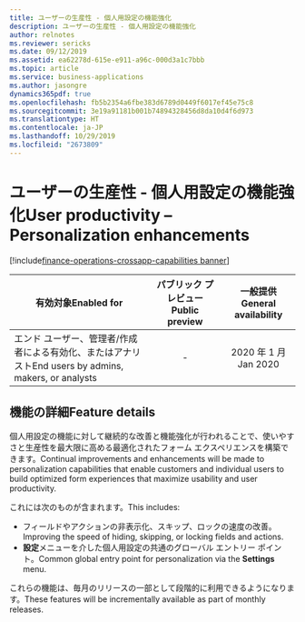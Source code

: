 ```yaml
---
title: ユーザーの生産性 - 個人用設定の機能強化
description: ユーザーの生産性 - 個人用設定の機能強化
author: relnotes
ms.reviewer: sericks
ms.date: 09/12/2019
ms.assetid: ea62278d-615e-e911-a96c-000d3a1c7bbb
ms.topic: article
ms.service: business-applications
ms.author: jasongre
dynamics365pdf: true
ms.openlocfilehash: fb5b2354a6fbe383d6789d0449f6017ef45e75c8
ms.sourcegitcommit: 3e19a91181b001b74894328456d8da10d4f6d973
ms.translationtype: HT
ms.contentlocale: ja-JP
ms.lasthandoff: 10/29/2019
ms.locfileid: "2673809"
---
```

# <a name="user-productivity--personalization-enhancements"></a><span data-ttu-id="9e68e-103">ユーザーの生産性 - 個人用設定の機能強化</span><span class="sxs-lookup"><span data-stu-id="9e68e-103">User productivity – Personalization enhancements</span></span>
[!include[finance-operations-crossapp-capabilities banner](../includes/finance-operations-crossapp-capabilities.md)]

| <span data-ttu-id="9e68e-104">有効対象</span><span class="sxs-lookup"><span data-stu-id="9e68e-104">Enabled for</span></span>    |  <span data-ttu-id="9e68e-105">パブリック プレビュー</span><span class="sxs-lookup"><span data-stu-id="9e68e-105">Public preview</span></span> | <span data-ttu-id="9e68e-106">一般提供</span><span class="sxs-lookup"><span data-stu-id="9e68e-106">General availability</span></span> | 
| ---------- | :----------: |:----------: |
|<span data-ttu-id="9e68e-107">エンド ユーザー、管理者/作成者による有効化、またはアナリスト</span><span class="sxs-lookup"><span data-stu-id="9e68e-107">End users by admins, makers, or analysts</span></span>|-| <span data-ttu-id="9e68e-108">2020 年 1 月</span><span class="sxs-lookup"><span data-stu-id="9e68e-108">Jan 2020</span></span>|






## <a name="feature-details"></a><span data-ttu-id="9e68e-109">機能の詳細</span><span class="sxs-lookup"><span data-stu-id="9e68e-109">Feature details</span></span>
<!--feature detail start -->
<span data-ttu-id="9e68e-110">個人用設定の機能に対して継続的な改善と機能強化が行われることで、使いやすさと生産性を最大限に高める最適化されたフォーム エクスペリエンスを構築できます。</span><span class="sxs-lookup"><span data-stu-id="9e68e-110">Continual improvements and enhancements will be made to personalization capabilities that enable customers and individual users to build optimized form experiences that maximize usability and user productivity.</span></span> 

<span data-ttu-id="9e68e-111">これには次のものが含まれます。</span><span class="sxs-lookup"><span data-stu-id="9e68e-111">This includes:</span></span> 

-  <span data-ttu-id="9e68e-112">フィールドやアクションの非表示化、スキップ、ロックの速度の改善。</span><span class="sxs-lookup"><span data-stu-id="9e68e-112">Improving the speed of hiding, skipping, or locking fields and actions.</span></span> 
-  <span data-ttu-id="9e68e-113">**設定**メニューを介した個人用設定の共通のグローバル エントリー ポイント。</span><span class="sxs-lookup"><span data-stu-id="9e68e-113">Common global entry point for personalization via the **Settings** menu.</span></span>

<span data-ttu-id="9e68e-114">これらの機能は、毎月のリリースの一部として段階的に利用できるようになります。</span><span class="sxs-lookup"><span data-stu-id="9e68e-114">These features will be incrementally available as part of monthly releases.</span></span>
<!--feature detail end -->









